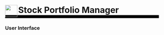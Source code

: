 <span align="left">
  <img src="https://cdn-icons-png.freepik.com/512/12071/12071716.png" width=40 height=40 align="left" />
  <h1 align="left" style="border-bottom: 10px solid black; margin: 0;">Stock Portfolio Manager</h1>
</span>


### User Interface
